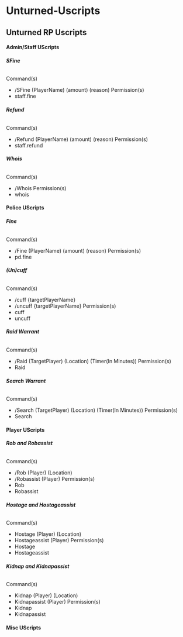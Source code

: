 # Unturned-Uscripts
## **Unturned RP Uscripts**

#### **Admin/Staff UScripts**

###### **SFine**
Command(s)
- /SFine (PlayerName) (amount) (reason)
Permission(s)
- staff.fine
  
###### **Refund**
Command(s)
- /Refund (PlayerName) (amount) (reason)
Permission(s)
- staff.refund
  
###### **Whois**
Command(s)
- /Whois
Permission(s)
- whois
  
#### **Police UScripts**

###### **Fine**
Command(s)
- /Fine (PlayerName) (amount) (reason)
Permission(s)
- pd.fine

###### **(Un)cuff**
Command(s)
- /cuff {targetPlayerName}
- /uncuff {targetPlayerName}
Permission(s)
- cuff
- uncuff
  
###### **Raid Warrant**
Command(s)
- /Raid (TargetPlayer) (Location) (Timer(In Minutes))
Permission(s)
- Raid

###### **Search Warrant**
Command(s)
- /Search (TargetPlayer) (Location) (Timer(In Minutes))
Permission(s)
- Search

#### **Player UScripts**

###### **Rob and Robassist**
Command(s)
- /Rob (Player) (Location)
- /Robassist (Player)
Permission(s)
- Rob
- Robassist

###### **Hostage and Hostageassist**
Command(s)
- Hostage (Player) (Location)
- Hostageassist (Player)
Permission(s)
- Hostage
- Hostageassist

###### **Kidnap and Kidnapassist**
Command(s)
- Kidnap (Player) (Location)
- Kidnapassist (Player)
Permission(s)
- Kidnap
- Kidnapassist

#### **Misc UScripts**
